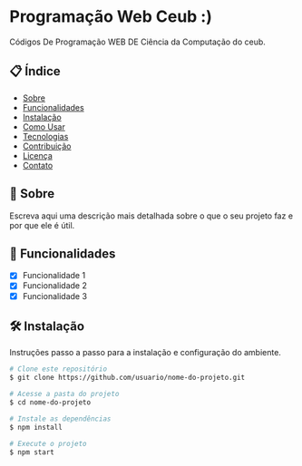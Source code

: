 # Programação Web Ceub :)

Códigos De Programação WEB DE Ciência da Computação do ceub.

## 📋 Índice

- [Sobre](#sobre)
- [Funcionalidades](#funcionalidades)
- [Instalação](#instalação)
- [Como Usar](#como-usar)
- [Tecnologias](#tecnologias)
- [Contribuição](#contribuição)
- [Licença](#licença)
- [Contato](#contato)

## 🧐 Sobre <a name = "sobre"></a>

Escreva aqui uma descrição mais detalhada sobre o que o seu projeto faz e por que ele é útil.

## 🎯 Funcionalidades <a name = "funcionalidades"></a>

- [x] Funcionalidade 1
- [x] Funcionalidade 2
- [x] Funcionalidade 3

## 🛠️ Instalação <a name = "instalação"></a>

Instruções passo a passo para a instalação e configuração do ambiente.

```bash
# Clone este repositório
$ git clone https://github.com/usuario/nome-do-projeto.git

# Acesse a pasta do projeto
$ cd nome-do-projeto

# Instale as dependências
$ npm install

# Execute o projeto
$ npm start
